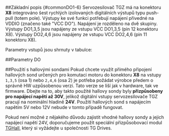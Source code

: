##Základní popis {#commonDO1-6}
Servozesilovač TGZ má na konektoru **X8** integrováno šest rychlých izolovaných digitálních výstupů typu push-pull (totem pole).
Výstupy ke své funkci potřebují napájení přivedné na VDDIO (značeno také "VCC DO").
Napájení je rozděleno na dvě skupiny.
Výstupy DO1,3,5 jsou napájeny ze vstupu VCC DO1,3,5 (pin 12 konektoru X8).
Výstupy DO2,4,6 jsou napájeny ze vstupu VCC DO2,4,6 (pin 11 konektoru X8).

Parametry vstupů jsou shrnuty v tabulce:

##Parametry DO

##Použití s hallovými sondami
Pokud chcete využít přímého připojení hallových sond určených pro komutaci motoru do konektoru **X8** na vstupy `1,3,5` (osa 1) nebo `2,4,6` (osa 2) je potřeba požádat výrobce předem o správně HW uzpůsobenou verzi.
Tato verze se liší jak v hardware, tak ve firmware.
Dbejte na to, aby takto použité hallovy sondy byly **přizpůsobeny pro napájecí napětí až 30V**, jelikož digitální vstupy servozesilovače TGZ pracují na nominální hladině **24V**.
Použití hallových sond s napájecím napětím 5V nebo 12V nebude v tomto případě fungovat.   

Pokud není možné z nějakého důvodu zajistit vhodné hallovy sondy a jejich napájecí napětí 24V, doporučujeme použít speciální přizpůsobovací modul [TGHall](../../../CZ/ETC/TGHall/md/description.md#TGhall_1), který si vyžádejte u společnosti TG Drives.